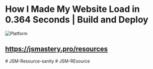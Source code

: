 # How I Made My Website Load in 0.364 Seconds | Build and Deploy
![Platform](https://i.ibb.co/Cmc2FhW/Thumbnail-11.png)

## https://jsmastery.pro/resources
#   J S M - R e s o u r c e - s a n i t y  
 #   J S M - R E s o u r c e  
 